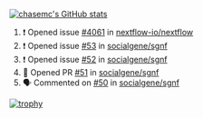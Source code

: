 [![chasemc's GitHub stats](https://github-readme-stats.vercel.app/api?username=chasemc)](https://github.com/anuraghazra/github-readme-stats)


<!--START_SECTION:activity-->
1. ❗ Opened issue [#4061](https://github.com/nextflow-io/nextflow/issues/4061) in [nextflow-io/nextflow](https://github.com/nextflow-io/nextflow)
2. ❗ Opened issue [#53](https://github.com/socialgene/sgnf/issues/53) in [socialgene/sgnf](https://github.com/socialgene/sgnf)
3. ❗ Opened issue [#52](https://github.com/socialgene/sgnf/issues/52) in [socialgene/sgnf](https://github.com/socialgene/sgnf)
4. 💪 Opened PR [#51](https://github.com/socialgene/sgnf/pull/51) in [socialgene/sgnf](https://github.com/socialgene/sgnf)
5. 🗣 Commented on [#50](https://github.com/socialgene/sgnf/issues/50) in [socialgene/sgnf](https://github.com/socialgene/sgnf)
<!--END_SECTION:activity-->
[![trophy](https://github-profile-trophy.vercel.app/?username=chasemc)](https://github.com/ryo-ma/github-profile-trophy)

